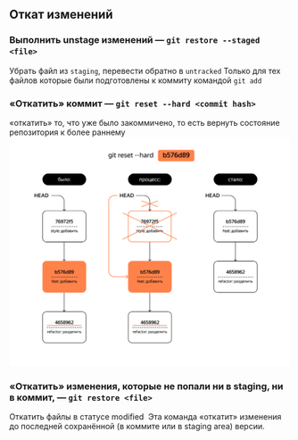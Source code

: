 ## Откат изменений

### Выполнить unstage изменений — `git restore --staged <file>`
Убрать файл из `staging`, перевести обратно в `untracked`
Только для тех файлов которые были подготовлены к коммиту командой `git add`

### «Откатить» коммит — `git reset --hard <commit hash>`
«откатить» то, что уже было закоммичено, то есть вернуть состояние репозитория к более раннему
![](_attachements/M2_T6_1686651127.png)

### «Откатить» изменения, которые не попали ни в staging, ни в коммит, — `git restore <file>`
Откатить файлы в статусе modified
 Эта команда «откатит» изменения до последней сохранённой (в коммите или в staging area) версии.